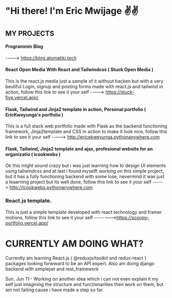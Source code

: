 # "Hi there! I'm Eric Mwijage ✌✌

## MY PROJECTS

#### Programmin Blog 
----> https://blog.atomatiki.tech

<!-- ![My Skills](https://skillicons.dev/icons?i=py,git,github,bootstrap,react,tailwindcss,django,flask,html,css,postman,php) -->
#### React Open Media With React and Tailwindcss ( Stuck Open Media )
This is the react.js media just a sample of it without backen but with a very beutiful Login, signup and posting forms made with react.js and tailwind in action, follow this link to see it your self ----> https://stuck-five.vercel.app/


#### Flask, Tailwind and Jinja2 template in action, Personal portfolio ( EricKweyunga's portfolio )
This is a full stack web portfolio made with Flask as the backend functioning framework, Jinja2template and CSS in action to make it look nice, follow this link to see it your self ----> http://ericekweyunga.pythonanywhere.com

#### Flask, Tailwind, Jinja2 template and ajax, profesional website for an organizatio ( icookwebs )
Ok this might sound crazy but i was just learning how to design UI elements using tailwindcss and at last i found myselft working on this simple project, but it has a fully functioning backend with some lose, nevermind it was just a leaarning project but its well done, follow this link to see it your self -----> http://icookwebs.pythonanywhere.com

### React.js template.
This is just a simple template developed with react technology and framer motions, follow this link to see it your self -------->https://scoopy-portfolio.vercel.app/

# CURRENTLY AM DOING WHAT?
Currently am learning  React.js ( @reduxjs/toolkit and redux-react ) packages looking forwward to be an API expert.
Also am doing django backend with simplejwt and rest_framework

Sun, Jun 11:- Working on another idea which i can not even explain it my self just imagining the structure and functionarities then work on them, but am not failing cause i have made a step so far.
